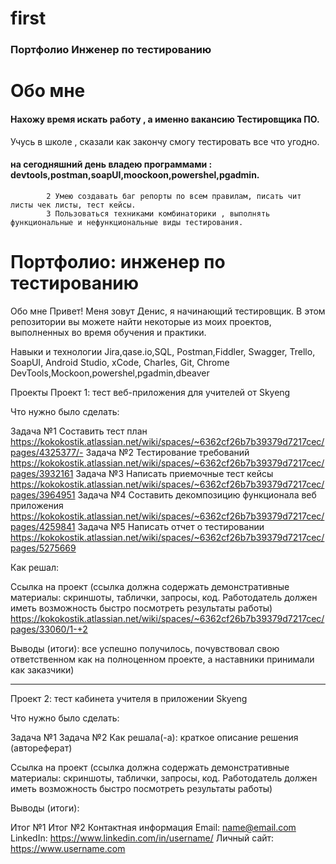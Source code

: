 # first
### Портфолио Инженер по тестированию
# Обо мне
#### Нахожу время искать работу , а именно вакансию Тестировщика ПО.
Учусь в школе , сказали как закончу смогу тестировать  все что угодно.
#### на сегодняшний день владею программами : devtools,postman,soapUI,moockoon,powershel,pgadmin. 
            2 Умею создавать баг репорты по всем правилам, писать чит листы чек листы, тест кейсы.
            3 Пользоваться техниками комбинаторики , выполнять функциональные и нефункциональные виды тестирования.
# Портфолио: инженер по тестированию
Обо мне
Привет! Меня зовут Денис, я начинающий тестировщик.
В этом репозитории вы можете найти некоторые из моих проектов, выполненных во время обучения и практики.

Навыки и технологии
Jira,qase.io,SQL, Postman,Fiddler, Swagger, Trello,
SoapUI, Android Studio, xCode, Charles, Git, Chrome DevTools,Mockoon,powershel,pgadmin,dbeaver

Проекты
Проект 1: тест веб-приложения для учителей от Skyeng

Что нужно было сделать:

Задача №1 Составить тест план    https://kokokostik.atlassian.net/wiki/spaces/~6362cf26b7b39379d7217cec/pages/4325377/-
Задача №2 Тестирование требований    https://kokokostik.atlassian.net/wiki/spaces/~6362cf26b7b39379d7217cec/pages/3932161
Задача №3 Написать приемочные тест кейсы    https://kokokostik.atlassian.net/wiki/spaces/~6362cf26b7b39379d7217cec/pages/3964951
Задача №4 Составить декомпозицию функционала веб приложения   https://kokokostik.atlassian.net/wiki/spaces/~6362cf26b7b39379d7217cec/pages/4259841
Задача №5 Написать отчет о тестировании     https://kokokostik.atlassian.net/wiki/spaces/~6362cf26b7b39379d7217cec/pages/5275669

Как решал: 

Ссылка на проект (ссылка должна содержать демонстративные материалы: скриншоты, таблички, запросы, код. Работодатель должен иметь возможность быстро посмотреть результаты работы)
https://kokokostik.atlassian.net/wiki/spaces/~6362cf26b7b39379d7217cec/pages/33060/1-+2

Выводы (итоги): все успешно получилось, почувствовал свою ответственном как на полноценном проекте, а наставники принимали как заказчики)
******************

Проект 2: тест кабинета учителя в приложении Skyeng

Что нужно было сделать:

Задача №1
Задача №2
Как решала(-а): краткое описание решения (автореферат)

Ссылка на проект (ссылка должна содержать демонстративные материалы: скриншоты, таблички, запросы, код. Работодатель должен иметь возможность быстро посмотреть результаты работы)


Выводы (итоги):

Итог №1
Итог №2
Контактная информация
Email: name@email.com
LinkedIn: https://www.linkedin.com/in/username/
Личный сайт: https://www.username.com
